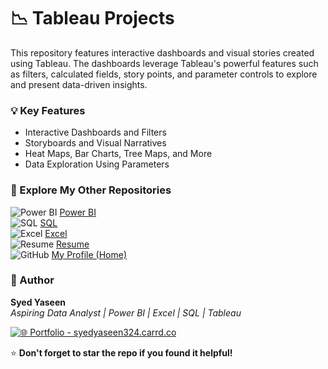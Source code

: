 # 📉 Tableau Projects

This repository features interactive dashboards and visual stories created using Tableau. The dashboards leverage Tableau's powerful features such as filters, calculated fields, story points, and parameter controls to explore and present data-driven insights.

### 💡 Key Features
- Interactive Dashboards and Filters
- Storyboards and Visual Narratives
- Heat Maps, Bar Charts, Tree Maps, and More
- Data Exploration Using Parameters

### **🔗 Explore My Other Repositories**

<p align="left">

  <img src="https://img.icons8.com/color/24/000000/power-bi.png" alt="Power BI"/>
  <a href="https://github.com/yas324/powerbi-projects" target="_blank">Power BI</a>  
  <br>


  <img src="https://img.icons8.com/ios-filled/24/000000/sql.png" alt="SQL"/>
  <a href="https://github.com/yas324/sql-projects" target="_blank">SQL</a>  
  <br>


  <img src="https://img.icons8.com/color/24/000000/microsoft-excel-2019--v1.png" alt="Excel"/>
  <a href="https://github.com/yas324/excel-projects" target="_blank">Excel</a>  
  <br>


  <img src="https://img.icons8.com/ios-filled/24/000000/resume.png" alt="Resume"/>
  <a href="https://github.com/yas324/Resume" target="_blank">Resume</a>  
  <br>


  <img src="https://img.icons8.com/ios-glyphs/24/000000/github.png" alt="GitHub"/> 
  <a href="https://github.com/yas324" target="_blank">My Profile (Home)</a>  
 </p>
 
### **👤 Author**

**Syed Yaseen**  
*Aspiring Data Analyst | Power BI | Excel | SQL | Tableau*

[![🌐 Portfolio - syedyaseen324.carrd.co](https://img.shields.io/badge/Visit-My%20Portfolio-blue?style=for-the-badge&logo=internet-explorer)](https://syedyaseen324.carrd.co/)

⭐ **Don't forget to star the repo if you found it helpful!**

